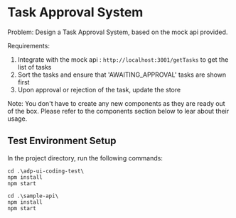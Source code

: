 # Task Approval System

Problem: Design a Task Approval System, based on the mock api provided.

Requirements:
1. Integrate with the mock api : `http://localhost:3001/getTasks` to get the list of tasks
2. Sort the tasks and ensure that 'AWAITING_APPROVAL' tasks are shown first
3. Upon approval or rejection of the task, update the store

Note: You don't have to create any new components as they are ready out of the box. Please refer to the components section below to lear about their usage. 

## Test Environment Setup
In the project directory, run the following commands:

```
cd .\adp-ui-coding-test\
npm install
npm start

cd .\sample-api\
npm install
npm start

```
